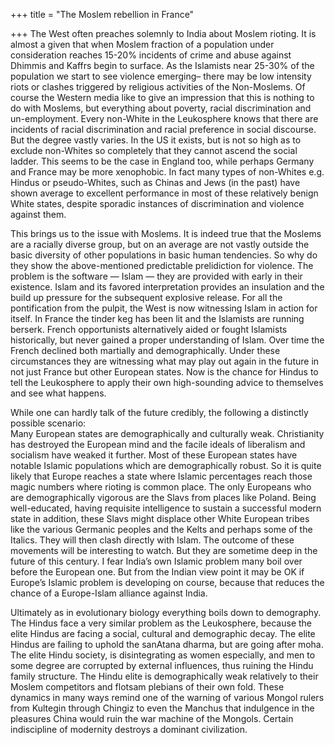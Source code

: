 +++
title = "The Moslem rebellion in France"

+++
The West often preaches solemnly to India about Moslem rioting. It is
almost a given that when Moslem fraction of a population under
consideration reaches 15-20% incidents of crime and abuse against
Dhimmis and Kaffrs begin to surface. As the Islamists near 25-30% of the
population we start to see violence emerging– there may be low intensity
riots or clashes triggered by religious activities of the Non-Moslems.
Of course the Western media like to give an impression that this is
nothing to do with Moslems, but everything about poverty, racial
discrimination and un-employment. Every non-White in the Leukosphere
knows that there are incidents of racial discrimination and racial
preference in social discourse. But the degree vastly varies. In the US
it exists, but is not so high as to exclude non-Whites so completely
that they cannot ascend the social ladder. This seems to be the case in
England too, while perhaps Germany and France may be more xenophobic. In
fact many types of non-Whites e.g. Hindus or pseudo-Whites, such as
Chinas and Jews (in the past) have shown average to excellent
performance in most of these relatively benign White states, despite
sporadic instances of discrimination and violence against them.

This brings us to the issue with Moslems. It is indeed true that the
Moslems are a racially diverse group, but on an average are not vastly
outside the basic diversity of other populations in basic human
tendencies. So why do they show the above-mentioned predictable
prelidiction for violence. The problem is the software — Islam — they
are provided with early in their existence. Islam and its favored
interpretation provides an insulation and the build up pressure for the
subsequent explosive release. For all the pontification from the pulpit,
the West is now witnessing Islam in action for itself. In France the
tinder keg has been lit and the Islamists are running berserk. French
opportunists alternatively aided or fought Islamists historically, but
never gained a proper understanding of Islam. Over time the French
declined both martially and demographically. Under these circumstances
they are witnessing what may play out again in the future in not just
France but other European states. Now is the chance for Hindus to tell
the Leukosphere to apply their own high-sounding advice to themselves
and see what happens.

While one can hardly talk of the future credibly, the following a
distinctly possible scenario:  
Many European states are demographically and culturally weak.
Christianity has destroyed the European mind and the facile ideals of
liberalism and socialism have weaked it further. Most of these European
states have notable Islamic populations which are demographically
robust. So it is quite likely that Europe reaches a state where Islamic
percentages reach those magic numbers where rioting is common place. The
only Europeans who are demographically vigorous are the Slavs from
places like Poland. Being well-educated, having requisite intelligence
to sustain a successful modern state in addition, these Slavs might
displace other White European tribes like the various Germanic peoples
and the Kelts and perhaps some of the Italics. They will then clash
directly with Islam. The outcome of these movements will be interesting
to watch. But they are sometime deep in the future of this century. I
fear India’s own Islamic problem many boil over before the European one.
But from the Indian view point it may be OK if Europe’s Islamic problem
is developing on course, because that reduces the chance of a
Europe-Islam alliance against India.

Ultimately as in evolutionary biology everything boils down to
demography. The Hindus face a very similar problem as the Leukosphere,
because the elite Hindus are facing a social, cultural and demographic
decay. The elite Hindus are failing to uphold the sanAtana dharma, but
are going after moha. The elite Hindu society, is disintegrating as
women especially, and men to some degree are corrupted by external
influences, thus ruining the Hindu family structure. The Hindu elite is
demographically weak relatively to their Moslem competitors and flotsam
plebians of their own fold. These dynamics in many ways remind one of
the warning of various Mongol rulers from Kultegin through Chingiz to
even the Manchus that indulgence in the pleasures China would ruin the
war machine of the Mongols. Certain indiscipline of modernity destroys a
dominant civilization.

